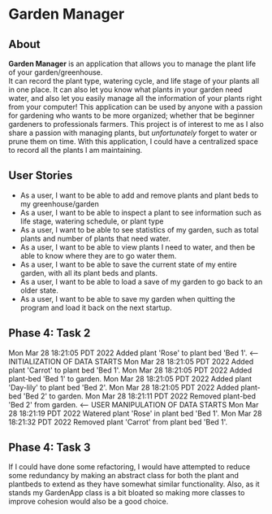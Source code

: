 
# Garden Manager


## About

**Garden Manager** is an application that allows you to manage the plant life of your garden/greenhouse.  
It can record the plant type, watering cycle, and life stage of your plants all in one place. It can also let you know 
what plants in your garden need water,
and also let you easily manage all the information of your plants right from your computer! This application can be used by anyone with a passion for gardening who wants to be more organized; 
whether that be beginner gardeners to professionals farmers. This project is of interest to me as I also share a passion with managing plants, but *unfortunately* forget to water or prune them on time. 
With this application, I could have a centralized space to record all the plants I am maintaining. 

## User Stories

- As a user, I want to be able to add and remove plants and plant beds to my greenhouse/garden
- As a user, I want to be able to inspect a plant to see information such as life stage, watering schedule, or plant type
- As a user, I want to be able to see statistics of my garden, such as total plants and number of plants that need water.
- As a user, I want to be able to view plants I need to water, and then be able to know where they are to go water them.
- As a user, I want to be able to save the current state of my entire garden, with all its plant beds and plants.
- As a user, I want to be able to load a save of my garden to go back to an older state. 
- As a user, I want to be able to save my garden when quitting the program and load it back on the next startup.


## Phase 4: Task 2

Mon Mar 28 18:21:05 PDT 2022 
Added plant 'Rose' to plant bed 'Bed 1'. <-- INITIALIZATION OF DATA STARTS
Mon Mar 28 18:21:05 PDT 2022
Added plant 'Carrot' to plant bed 'Bed 1'.
Mon Mar 28 18:21:05 PDT 2022
Added plant-bed 'Bed 1' to garden.
Mon Mar 28 18:21:05 PDT 2022
Added plant 'Day-lily' to plant bed 'Bed 2'.
Mon Mar 28 18:21:05 PDT 2022
Added plant-bed 'Bed 2' to garden.
Mon Mar 28 18:21:11 PDT 2022
Removed plant-bed 'Bed 2' from garden. <-- USER MANIPULATION OF DATA STARTS
Mon Mar 28 18:21:19 PDT 2022
Watered plant 'Rose' in plant bed 'Bed 1'.
Mon Mar 28 18:21:32 PDT 2022
Removed plant 'Carrot' from plant bed 'Bed 1'.

## Phase 4: Task 3

If I could have done some refactoring, I would have attempted to reduce some redundancy by making an abstract class for
both the plant and plantbeds to extend as they have somewhat similar functionality. Also, as it stands my GardenApp class
is a bit bloated so making more classes to improve cohesion would also be a good choice.
